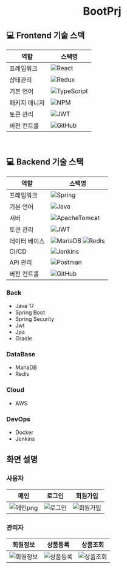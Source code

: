<h1 align="center">BootPrj</h1>

## 💻 Frontend 기술 스택

| 역할          | 스택명                                                                                                                                                                                     |
| ------------- | -----------------------------------------------------------------------------------------------------------------------------------------------------------------------------------------  |
| 프레임워크    | ![React](https://shields.io/badge/react-black?logo=react&style=for-the-badge)                                                                                                               |
| 상태관리      | ![Redux](https://img.shields.io/badge/redux-%23593d88.svg?style=for-the-badge&logo=redux&logoColor=white)                                                                                   |
| 기본 언어     | ![TypeScript](https://img.shields.io/badge/typescript-%23007ACC.svg?style=for-the-badge&logo=typescript&logoColor=white)                                                                    |
| 패키지 매니저 | ![NPM](https://img.shields.io/badge/NPM-CB3837?style=for-the-badge&logo=NPM&logoColor=white)                                                                                                |
| 토큰 관리     | ![JWT](https://img.shields.io/badge/JWT-black?style=for-the-badge&logo=JSON%20web%20tokens)                                                                                                 |
| 버전 컨트롤   | ![GitHub](https://img.shields.io/badge/github-%23121011.svg?style=for-the-badge&logo=github&logoColor=white)                                                                                |

<br>

## 💻 Backend 기술 스택

| 역할          | 스택명                                                                                                                                                                                     |
| ------------- | -----------------------------------------------------------------------------------------------------------------------------------------------------------------------------------------   |
| 프레임워크    | ![Spring](https://img.shields.io/badge/springboot-%236DB33F.svg?style=for-the-badge&logo=springboot&logoColor=white)                                                                        |
| 기본 언어     | ![Java](https://img.shields.io/badge/typescript-%23007ACC.svg?style=for-the-badge&logo=typescript&logoColor=white)                                                                          |
| 서버          | ![ApacheTomcat](https://img.shields.io/badge/Apache-F8DC75?style=for-the-badge&logo=apachetomcat&logoColor=black)                                                                           |
| 토큰 관리     | ![JWT](https://img.shields.io/badge/JWT-black?style=for-the-badge&logo=JSON%20web%20tokens)                                                                                                 |
| 데이터 베이스 | ![MariaDB](https://img.shields.io/badge/mariadb-003545.svg?style=for-the-badge&logo=mariadb&logoColor=white) ![Redis](https://img.shields.io/badge/redis-DC382D.svg?style=for-the-badge&logo=redis&logoColor=white)                                                                                                                                                                             |
| CI/CD         | ![Jenkins](https://img.shields.io/badge/jenkins-%232C5263.svg?style=for-the-badge&logo=jenkins&logoColor=white)                                                                             |
| API 관리      | ![Postman](https://img.shields.io/badge/Postman-FF6C37?style=for-the-badge&logo=postman&logoColor=white)                                                                                    |
| 버전 컨트롤   | ![GitHub](https://img.shields.io/badge/github-%23121011.svg?style=for-the-badge&logo=github&logoColor=white)                                   
### Back
- Java 17
- Spring Boot
- Spring Security
- Jwt
- Jpa
- Gradle
### DataBase
- MariaDB
- Redis
### Cloud
- AWS
### DevOps
- Docker
- Jenkins

## **화면 설명**
### 사용자

| 메인 | 로그인 | 회원가입 |
| :---: | :---: | :---: |
| ![메인png](https://github.com/rectangle714/bootPrj/assets/62207860/0d426c2b-5a3b-4d92-9bd6-9b6f30372b42) | ![로그인](https://github.com/rectangle714/bootPrj/assets/62207860/b165bfe3-b573-48f5-b1ff-68769cca79e0) | ![회원가입](https://github.com/rectangle714/bootPrj/assets/62207860/156a51e0-f6ea-4982-acdb-23cb097b8877) |

### 관리자

| 회원정보 | 상품등록 | 상품조회 |
| :---: | :---: | :---: |
| ![회원정보](https://github.com/rectangle714/bootPrj/assets/62207860/99916d8b-10c0-4970-8236-075f58b5b02f) | ![상품등록](https://github.com/rectangle714/bootPrj/assets/62207860/51e32948-2281-4035-92eb-2a5eb2448cef) | ![상품조회](https://github.com/rectangle714/bootPrj/assets/62207860/ea57a7e0-ac6e-4089-a05b-2e4a6d49f3d7) |
